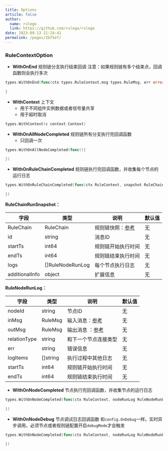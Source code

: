 ```yaml
---
title: Options
article: false
author: 
  name: rulego
  link: https://github.com/rulego/rulego
date: 2023-09-13 21:24:41
permalink: /pages/2bf5ef/
---
```


### RuleContextOption

- **WithOnEnd** 规则链分支执行结束回调
注意：如果规则链有多个结束点，回调函数则会执行多次
```go
types.WithOnEnd(func(ctx types.RuleContext,msg types.RuleMsg, err error) {
	
}
```

- **WithContext** 上下文
  - 用于不同组件实例数据或者信号量共享
  - 用于超时取消
```go
types.WithContext(c context.Context)
```

- **WithOnAllNodeCompleted** 规则链所有分支执行完回调函数
  - 只回调一次
```go
types.WithOnAllNodeCompleted(func(){
	
})
```

- **WithOnRuleChainCompleted** 规则链执行完回调函数，并收集每个节点的运行日志
```go
types.WithOnRuleChainCompleted(func(ctx RuleContext, snapshot RuleChainRunSnapshot){
	
})
```

**RuleChainRunSnapshot：**

| 字段             | 类型               | 说明                         | 默认值 |
|----------------|------------------|----------------------------|-----|
| RuleChain      | RuleChain        | 规则链快照：[参考](/pages/10e1c0/) | 无   |
| id             | string           | 消息ID                       | 无   |
| startTs        | int64            | 规则链开始执行时间                  | 无   |
| endTs          | int64            | 规则链结束执行时间                  | 无   |
| logs           | []RuleNodeRunLog | 每个节点执行日志                   | 无   |
| additionalInfo | object           | 扩展信息                       | 无   |

**RuleNodeRunLog：**

| 字段           | 类型       | 说明                         | 默认值 |
|--------------|----------|----------------------------|-----|
| nodeId       | string   | 节点ID                       | 无   |
| inMsg        | RuleMsg  | 输入消息：[参考](/pages/8ee82f/)  | 无   |
| outMsg       | RuleMsg  | 输出消息 ：[参考](/pages/8ee82f/) | 无   |
| relationType | string   | 和下一个节点连接类型                 | 无   |
| err          | string   | 错误信息                       | 无   |
| logItems     | []string | 执行过程中其他日志                  | 无   |
| startTs      | int64    | 规则链开始执行时间                  | 无   |
| endTs        | int64    | 规则链结束执行时间                  | 无   |

- **WithOnNodeCompleted** 节点执行完回调函数，并收集节点的运行日志
```go
types.WithOnNodeCompleted(func(ctx RuleContext, nodeRunLog RuleNodeRunLog){
	
})
```

- **WithOnNodeDebug** 节点调试日志回调函数
  和`config.OnDebug`一样。实时异步调用，必须节点或者规则链配置开启`debugMode`才会触发
```go
types.WithOnNodeCompleted(func(ctx RuleContext, nodeRunLog RuleNodeRunLog){
	
})
```